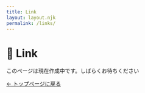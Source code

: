 ```yaml
---
title: Link
layout: layout.njk
permalink: /links/
---
```


<h1>🔗 Link</h1>

<p>このページは現在作成中です。しばらくお待ちください</p>

<div class="back-button-area">
  <a href="{{ '' | relativePath }}" class="back-button">← トップページに戻る</a>
</div>
